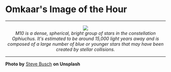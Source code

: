# Omkaar's Image of the Hour

---

<div align="center">

<a href="https://unsplash.com/photos/a-bright-clustered-star-group-in-the-night-sky-SwBhWx8oPT8">
  <img src="https://images.unsplash.com/photo-1752429475222-8eb8c9e7c531?crop=entropy&cs=tinysrgb&fit=max&fm=jpg&ixid=M3w3NjA2Nzh8MHwxfHJhbmRvbXx8fHx8fHx8fDE3NTM3MjIwMDB8&ixlib=rb-4.1.0&q=80&w=1080" style="max-width:100%; height:auto;">
</a>

<br>
<i>M10 is a dense, spherical, bright group of stars in the constellation Ophiuchus. It's estimated to be around 15,000 light years away and is composed of a large number of blue or younger stars that may have been created by stellar collisions.</i>

</div>

---

**Photo by** [Steve Busch](https://unsplash.com/@sdbusch77) **on Unsplash**

